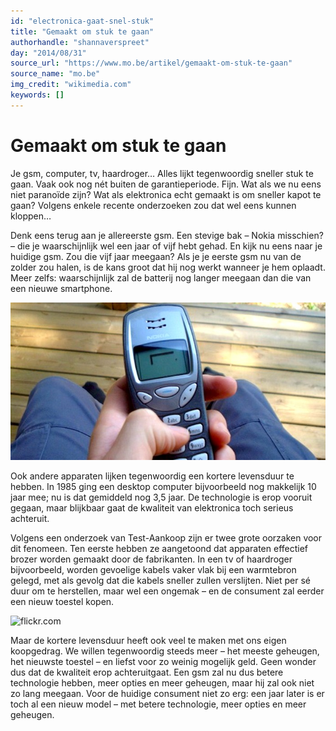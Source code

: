 ```yaml
---
id: "electronica-gaat-snel-stuk"
title: "Gemaakt om stuk te gaan"
authorhandle: "shannaverspreet"
day: "2014/08/31"
source_url: "https://www.mo.be/artikel/gemaakt-om-stuk-te-gaan"
source_name: "mo.be"
img_credit: "wikimedia.com"
keywords: []
---
```

# Gemaakt om stuk te gaan
Je gsm, computer, tv, haardroger… Alles lijkt tegenwoordig sneller stuk te gaan. Vaak ook nog nét buiten de garantieperiode. Fijn. Wat als we nu eens niet paranoïde zijn? Wat als elektronica echt gemaakt is om sneller kapot te gaan? Volgens enkele recente onderzoeken zou dat wel eens kunnen kloppen…

Denk eens terug aan je allereerste gsm. Een stevige bak – Nokia misschien? – die je waarschijnlijk wel een jaar of vijf hebt gehad. En kijk nu eens naar je huidige gsm. Zou die vijf jaar meegaan? Als je je eerste gsm nu van de zolder zou halen, is de kans groot dat hij nog werkt wanneer je hem oplaadt. Meer zelfs: waarschijnlijk zal de batterij nog langer meegaan dan die van een nieuwe smartphone.

![elitedaily.com](2.jpg "Credit: elitedaily.com")

Ook andere apparaten lijken tegenwoordig een kortere levensduur te hebben. In 1985 ging een desktop computer bijvoorbeeld nog makkelijk 10 jaar mee; nu is dat gemiddeld nog 3,5 jaar. De technologie is erop vooruit gegaan, maar blijkbaar gaat de kwaliteit van elektronica toch serieus achteruit.

Volgens een onderzoek van Test-Aankoop zijn er twee grote oorzaken voor dit fenomeen. Ten eerste hebben ze aangetoond dat apparaten effectief brozer worden gemaakt door de fabrikanten. In een tv of haardroger bijvoorbeeld, worden gevoelige kabels vaker vlak bij een warmtebron gelegd, met als gevolg dat die kabels sneller zullen verslijten. Niet per sé duur om te herstellen, maar wel een ongemak – en de consument zal eerder een nieuw toestel kopen.

![flickr.com](3.jpg "Credit: flickr.com")

Maar de kortere levensduur heeft ook veel te maken met ons eigen koopgedrag. We willen tegenwoordig steeds meer – het meeste geheugen, het nieuwste toestel – en liefst voor zo weinig mogelijk geld. Geen wonder dus dat de kwaliteit erop achteruitgaat. Een gsm zal nu dus betere technologie hebben, meer opties en meer geheugen, maar hij zal ook niet zo lang meegaan. Voor de huidige consument niet zo erg: een jaar later is er toch al een nieuw model – met betere technologie, meer opties en meer geheugen.